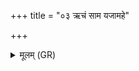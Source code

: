 +++
title = "०३ ऋचं साम यजामहे"

+++
<details><summary>मूलम् (GR)</summary>

+++(PSK 20.25.3)+++ऋचं साम यजामहे  
याभ्यां कर्माणि कृण्वते ।  
वि ते सदसि राजतो  
यज्ञं देवेषु यच्छताम् ॥
</details>